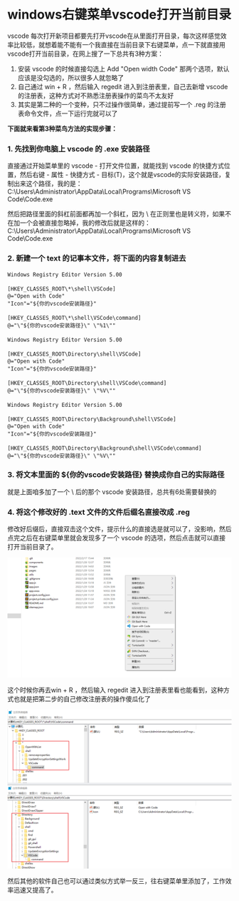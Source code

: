 # windows右键菜单vscode打开当前目录

vscode 每次打开新项目都要先打开vscode在从里面打开目录，每次这样感觉效率比较低，就想着能不能有一个我直接在当前目录下右键菜单，点一下就直接用vscode打开当前目录，在网上搜了一下总共有3种方案：

1. 安装 vscode 的时候直接勾选上 Add "Open width Code" 那两个选项，默认应该是没勾选的，所以很多人就忽略了
2. 自己通过 win + R ，然后输入 regedit 进入到注册表里，自己去新增 vscode 的注册表，这种方式对不熟悉注册表操作的菜鸟不太友好
3. 其实是第二种的一个变种，只不过操作很简单，通过提前写一个 .reg 的注册表命令文件，点一下运行完就可以了

**下面就来看第3种菜鸟方法的实现步骤：**

### 1. 先找到你电脑上 vscode 的 .exe 安装路径
直接通过开始菜单里的 vscode - 打开文件位置，就能找到 vscode 的快捷方式位置，然后右键 - 属性 - 快捷方式 - 目标(T)，这个就是vscode的实际安装路径，复制出来这个路径，我的是：C:\Users\Administrator\AppData\Local\Programs\Microsoft VS Code\Code.exe

然后把路径里面的斜杠前面都再加一个斜杠，因为 \ 在正则里也是转义符，如果不在加一个会被直接忽略掉，我的修改后就是这样的：
C:\\Users\\Administrator\\AppData\\Local\\Programs\\Microsoft VS Code\\Code.exe

### 2. 新建一个 text 的记事本文件，将下面的内容复制进去
```text
Windows Registry Editor Version 5.00
    
[HKEY_CLASSES_ROOT\*\shell\VSCode]
@="Open with Code"
"Icon"="${你的vscode安装路径}"
    
[HKEY_CLASSES_ROOT\*\shell\VSCode\command]
@="\"${你的vscode安装路径}\" \"%1\""
    
Windows Registry Editor Version 5.00
    
[HKEY_CLASSES_ROOT\Directory\shell\VSCode]
@="Open with Code"
"Icon"="${你的vscode安装路径}"
    
[HKEY_CLASSES_ROOT\Directory\shell\VSCode\command]
@="\"${你的vscode安装路径}\" \"%V\""
    
Windows Registry Editor Version 5.00
    
[HKEY_CLASSES_ROOT\Directory\Background\shell\VSCode]
@="Open with Code"
"Icon"="${你的vscode安装路径}"
    
[HKEY_CLASSES_ROOT\Directory\Background\shell\VSCode\command]
@="\"${你的vscode安装路径}\" \"%V\""
```

### 3. 将文本里面的 ${你的vscode安装路径} 替换成你自己的实际路径
就是上面咱多加了一个 \ 后的那个 vscode 安装路径，总共有6处需要替换的

### 4. 将这个修改好的 .text 文件的文件后缀名直接改成 .reg
修改好后缀后，直接双击这个文件，提示什么的直接选是就可以了，没影响，然后点完之后在右键菜单里就会发现多了一个 vscode 的选项，然后点击就可以直接打开当前目录了。

<img src="./1.png">

这个时候你再去win + R ，然后输入 regedit 进入到注册表里看也能看到，这种方式也就是把第二步的自己修改注册表的操作傻瓜化了

<img src="./2.png">

然后其他的软件自己也可以通过类似方式举一反三，往右键菜单里添加了，工作效率迅速又提高了。
